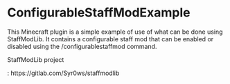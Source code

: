 <h1>ConfigurableStaffModExample</h1>

<p>
This Minecraft plugin is a simple example of use of what can be done using StaffModLib. 
It contains a configurable staff mod that can be enabled or disabled using the /configurablestaffmod command.
</p>

<p>StaffModLib project<p> : https://gitlab.com/Syr0ws/staffmodlib
